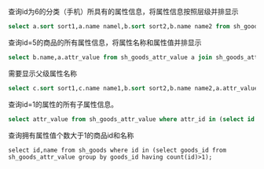 查询id为6的分类（手机）所具有的属性信息，将属性信息按照层级并排显示

```sql
select a.sort sort1,a.name namel,b.sort sort2,b.name name2 from sh_goods_attr a join sh_goods_attr b on a.id=b.parentz_id where a.category_id=6 order by a.sort asc,b.sort asc;
```

查询id=5的商品的所有属性信息，将属性名称和属性值并排显示

```sql
select b.name,a.attr_value from sh_goods_attr_value a join sh_goods_attr b on a.attr_id=b.id where a.goods_id=5;
```

需要显示父级属性名称

```sql
select c.sort sort1,c.name name1,b.sort sort2,b.name name2,a.attr_value from sh_goods_attr_value a join sh_goods_attr b on a.attr_id=b.id join sh_goods_attr c on b.parent_id=c.id wherer a.goods_id=5 order by c,sort asc,b.sort asc;
```

 查询id=1的属性的所有子属性信息。

```sql
select attr_value from sh_goods_attr_value where attr_id in (select id from sh_goods_attr where parent_id=1);
```

查询拥有属性值个数大于1的商品id和名称

```
select id,name from sh_goods where id in (select goods_id from sh_goods_attr_value group by goods_id having count(id)>1);
```

